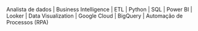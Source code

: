Analista de dados | Business Intelligence | ETL | Python | SQL | Power BI | Looker | Data Visualization | Google Cloud | BigQuery | Automação de Processos (RPA)
